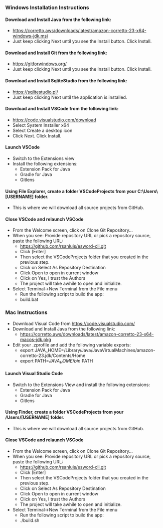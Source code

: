 ### Windows Installation Instructions

#### Download and Install Java from the following link:

-  https://corretto.aws/downloads/latest/amazon-corretto-23-x64-windows-jdk.msi
-  Just keep clicking Next until you see the Install button. Click Install.

#### Download and Install Git from the following link:

-  https://gitforwindows.org/
-  Just keep clicking Next until you see the Install button. Click Install.

#### Download and Install SqliteStudio from the following link:
-  https://sqlitestudio.pl/
-  Just keep clicking Next until the application is installed.

#### Download and Install VSCode from the following link:
-  https://code.visualstudio.com/download
-  Select System Installer x64
-  Select Create a desktop icon
-  Click Next. Click Install. 

####  Launch VSCode
-  Switch to the Extensions view
-  Install the following extensions:
   - Extension Pack for Java
   - Gradle for Java
   - Gitlens

#### Using File Explorer, create a folder VSCodeProjects from your C:\Users\\[USERNAME] folder.

- This is where we will download all source projects from GitHub.

#### Close VSCode and relaunch VSCode

- From the Welcome screen, click on Clone Git Repository...
- When you see: Provide repository URL or pick a repository source, paste the following URL:
  - https://github.com/rsanluis/esword-cli.git
  - Click [Enter]
  - Then select the VSCodeProjects folder that you created in the previous step.
  - Click on Select As Repository Destination
  - Click Open to open in current window
  - Click on Yes, I trust the Authors
  - The project will take awhile to open and initialize.
- Select Terminal->New Terminal from the File menu
  - Run the following script to build the app:
  - build.bat

### Mac Instructions
- Download Visual Code from https://code.visualstudio.com/
- Download and Install Java from the following link:
  - https://corretto.aws/downloads/latest/amazon-corretto-23-x64-macos-jdk.pkg
- Edit your .zprofile and add the following variable exports:
  - export JAVA_HOME=/Library/Java/JavaVirtualMachines/amazon-corretto-23.jdk/Contents/Home
  - export PATH=$JAVA_HOME/bin:$PATH

#### Launch Visual Studio Code

- Switch to the Extensions View and install the following extensions:
  - Extension Pack for Java
  - Gradle for Java
  - Gitlens

#### Using Finder, create a folder VSCodeProjects from your /Users/[USERNAME] folder.
  - This is where we will download all source projects from GitHub.

#### Close VSCode and relaunch VSCode

- From the Welcome screen, click on Clone Git Repository...
- When you see: Provide repository URL or pick a repository source, paste the following URL:
  - https://github.com/rsanluis/esword-cli.git
  - Click [Enter]
  - Then select the VSCodeProjects folder that you created in the previous step.
  - Click on Select As Repository Destination
  - Click Open to open in current window
  - Click on Yes, I trust the Authors
  - The project will take awhile to open and initialize.
- Select Terminal->New Terminal from the File menu
  - Run the following script to build the app:
  - ./build.sh
